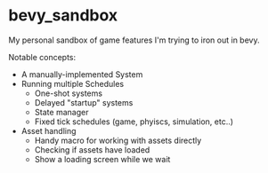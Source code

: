 # bevy_sandbox

My personal sandbox of game features I'm trying to iron out in bevy.

Notable concepts:

- A manually-implemented System
- Running multiple Schedules
    - One-shot systems
    - Delayed "startup" systems
    - State manager
    - Fixed tick schedules (game, phyiscs, simulation, etc..)
- Asset handling
    - Handy macro for working with assets directly
    - Checking if assets have loaded
    - Show a loading screen while we wait